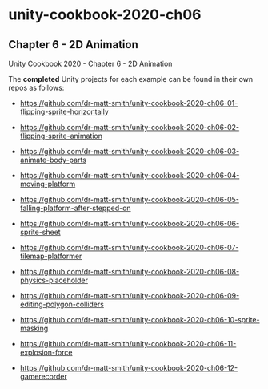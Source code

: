 # unity-cookbook-2020-ch06

## Chapter 6 - 2D Animation

Unity Cookbook 2020 - Chapter 6 - 2D Animation

The **completed** Unity projects for each example can be found in their own repos as follows:

- https://github.com/dr-matt-smith/unity-cookbook-2020-ch06-01-flipping-sprite-horizontally

- https://github.com/dr-matt-smith/unity-cookbook-2020-ch06-02-flipping-sprite-animation

- https://github.com/dr-matt-smith/unity-cookbook-2020-ch06-03-animate-body-parts

- https://github.com/dr-matt-smith/unity-cookbook-2020-ch06-04-moving-platform

- https://github.com/dr-matt-smith/unity-cookbook-2020-ch06-05-falling-platform-after-stepped-on

- https://github.com/dr-matt-smith/unity-cookbook-2020-ch06-06-sprite-sheet

- https://github.com/dr-matt-smith/unity-cookbook-2020-ch06-07-tilemap-platformer

- https://github.com/dr-matt-smith/unity-cookbook-2020-ch06-08-physics-placeholder

- https://github.com/dr-matt-smith/unity-cookbook-2020-ch06-09-editing-polygon-colliders

- https://github.com/dr-matt-smith/unity-cookbook-2020-ch06-10-sprite-masking

- https://github.com/dr-matt-smith/unity-cookbook-2020-ch06-11-explosion-force

- https://github.com/dr-matt-smith/unity-cookbook-2020-ch06-12-gamerecorder


